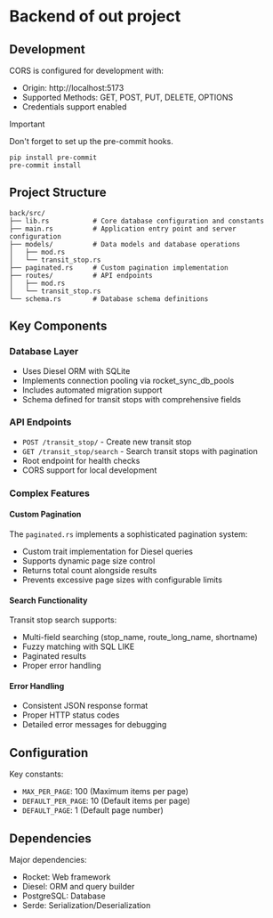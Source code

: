 # Backend of out project

## Development

CORS is configured for development with:
- Origin: http://localhost:5173
- Supported Methods: GET, POST, PUT, DELETE, OPTIONS
- Credentials support enabled

> [!IMPORTANT]
> Don't forget to set up the pre-commit hooks.

```
pip install pre-commit
pre-commit install
```

## Project Structure

```
back/src/
├── lib.rs           # Core database configuration and constants
├── main.rs          # Application entry point and server configuration
├── models/          # Data models and database operations
│   ├── mod.rs
│   └── transit_stop.rs
├── paginated.rs     # Custom pagination implementation
├── routes/          # API endpoints
│   ├── mod.rs
│   └── transit_stop.rs
└── schema.rs        # Database schema definitions
```

## Key Components

### Database Layer
- Uses Diesel ORM with SQLite
- Implements connection pooling via rocket_sync_db_pools
- Includes automated migration support
- Schema defined for transit stops with comprehensive fields

### API Endpoints
- `POST /transit_stop/` - Create new transit stop
- `GET /transit_stop/search` - Search transit stops with pagination
- Root endpoint for health checks
- CORS support for local development

### Complex Features

#### Custom Pagination
The `paginated.rs` implements a sophisticated pagination system:
- Custom trait implementation for Diesel queries
- Supports dynamic page size control
- Returns total count alongside results
- Prevents excessive page sizes with configurable limits

#### Search Functionality
Transit stop search supports:
- Multi-field searching (stop_name, route_long_name, shortname)
- Fuzzy matching with SQL LIKE
- Paginated results
- Proper error handling

#### Error Handling
- Consistent JSON response format
- Proper HTTP status codes
- Detailed error messages for debugging

## Configuration

Key constants:
- `MAX_PER_PAGE`: 100 (Maximum items per page)
- `DEFAULT_PER_PAGE`: 10 (Default items per page)
- `DEFAULT_PAGE`: 1 (Default page number)

## Dependencies

Major dependencies:
- Rocket: Web framework
- Diesel: ORM and query builder
- PostgreSQL: Database
- Serde: Serialization/Deserialization
